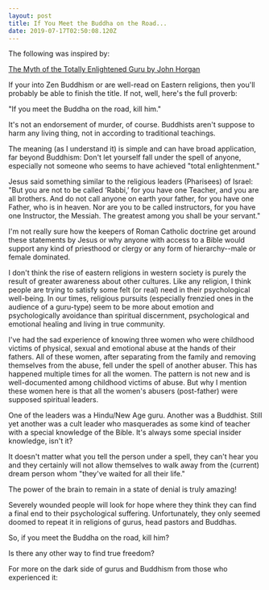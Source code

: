 ```yaml
---
layout: post
title: If You Meet the Buddha on the Road...
date: 2019-07-17T02:50:08.120Z
---
```

The following was inspired by: 

[The Myth of the Totally Enlightened Guru by John Horgan](http://www.johnhorgan.org/the_myth_of_the_totally_enlightened_guru_15274.htm)

If your into Zen Buddhism or are well-read on Eastern religions, then you'll probably be able to finish the title. If not, well, here's the full proverb:

"If you meet the Buddha on the road, kill him."

It's not an endorsement of murder, of course. Buddhists aren't suppose to harm any living thing, not in according to traditional teachings. 

The meaning (as I understand it) is simple and can have broad application, far beyond Buddhism: Don't let yourself fall under the spell of anyone, especially not someone who seems to have achieved "total enlightenment."

Jesus said something similar to the religious leaders (Pharisees) of Israel: "But you are not to be called ‘Rabbi,’ for you have one Teacher, and you are all brothers. And do not call anyone on earth your father, for you have one Father, who is in heaven. Nor are you to be called instructors, for you have one Instructor, the Messiah. The greatest among you shall be your servant."

I'm not really sure how the keepers of Roman Catholic doctrine get around these statements by Jesus or why anyone with access to a Bible would support any kind of priesthood or clergy or any form of hierarchy--male or female dominated.

I don't think the rise of eastern religions in western society is purely the result of greater awareness about other cultures. Like any religion, I think people are trying to satisfy some felt (or real) need in their psychological well-being. In our times, religious pursuits (especially frenzied ones in the audience of a guru-type) seem to be more about emotion and psychologically avoidance than spiritual discernment, psychological and emotional healing and living in true community.

I've had the sad experience of knowing three women who were childhood victims of physical, sexual and emotional abuse at the hands of their fathers. All of these women, after separating from the family and removing themselves from the abuse, fell under the spell of another abuser. This has happened multiple times for all the women. The pattern is not new and is well-documented among childhood victims of abuse. But why I mention these women here is that all the women's abusers (post-father) were supposed spiritual leaders.

One of the leaders was a Hindu/New Age guru. Another was a Buddhist. Still yet another was a cult leader who masquerades as some kind of teacher with a special knowledge of the Bible. It's always some special insider knowledge, isn't it?

It doesn't matter what you tell the person under a spell, they can't hear you and they certainly will not allow themselves to walk away from the (current) dream person whom "they've waited for all their life." 

The power of the brain to remain in a state of denial is truly amazing! 

Severely wounded people will look for hope where they think they can find a final end to their psychological suffering. Unfortunately, they only seemed doomed to repeat it in religions of gurus, head pastors and Buddhas.

So, if you meet the Buddha on the road, kill him?

Is there any other way to find true freedom?

For more on the dark side of gurus and Buddhism from those who experienced it:
